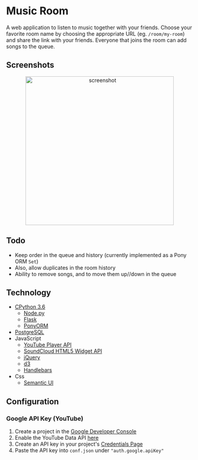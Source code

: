 # Music Room

A web application to listen to music together with your friends. Choose your
favorite room name by choosing the appropriate URL (eg. `/room/my-room`) and
share the link with your friends. Everyone that joins the room can add songs
to the queue.

## Screenshots

<p align="center">
  <img height="400px" src="https://i.imgur.com/MfHd3gc.png" alt="screenshot">
</p>

## Todo

* Keep order in the queue and history (currently implemented as a Pony ORM `Set`)
* Also, allow duplicates in the room history
* Ability to remove songs, and to move them up//down in the queue

## Technology

* [CPython 3.6](https://www.python.org/)
  * [Node.py](https://nodepy.org/)
  * [Flask](http://flask.pocoo.org/)
  * [PonyORM](https://python-orm.com/)
* [PostgreSQL](https://www.postgresql.org/)
* JavaScript
  * [YouTube Player API](https://developers.google.com/youtube/v3/docs/videos/list)
  * [SoundCloud HTML5 Widget API](https://developers.soundcloud.com/docs/api/html5-widget#methods)
  * [jQuery](https://jquery.com/)
  * [d3](https://d3js.org/)
  * [Handlebars](http://handlebarsjs.com/)
* Css
  * [Semantic UI](https://semantic-ui.com/download)

## Configuration

### Google API Key (YouTube)

  [1]: https://console.developers.google.com
  [2]: https://console.developers.google.com/apis/credential
  [3]: https://console.developers.google.com/apis/api/youtube.googleapis.com/overview?project=1071764734035

1. Create a project in the [Google Developer Console][1]
2. Enable the YouTube Data API [here][3]
3. Create an API key in your project's [Credentials Page][2]
4. Paste the API key into `conf.json` under `"auth.google.apiKey"`
